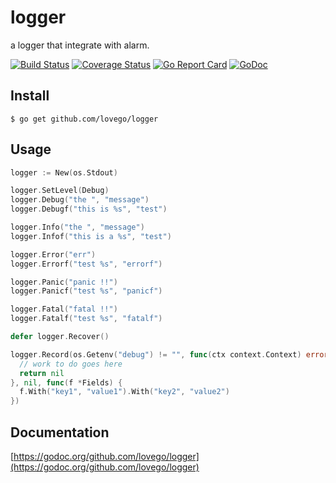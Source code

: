# logger
a logger that integrate with alarm.

[![Build Status](https://travis-ci.org/lovego/logger.svg?branch=new_json)](https://travis-ci.org/lovego/logger)
[![Coverage Status](https://img.shields.io/coveralls/github/lovego/logger/master.svg)](https://coveralls.io/github/lovego/logger?branch=new_json)
[![Go Report Card](https://goreportcard.com/badge/github.com/lovego/logger)](https://goreportcard.com/report/github.com/lovego/logger)
[![GoDoc](https://godoc.org/github.com/lovego/logger?status.svg)](https://godoc.org/github.com/lovego/logger)

## Install
`$ go get github.com/lovego/logger`

## Usage
```go
logger := New(os.Stdout)

logger.SetLevel(Debug)
logger.Debug("the ", "message")
logger.Debugf("this is %s", "test")

logger.Info("the ", "message")
logger.Infof("this is a %s", "test")

logger.Error("err")
logger.Errorf("test %s", "errorf")

logger.Panic("panic !!")
logger.Panicf("test %s", "panicf")

logger.Fatal("fatal !!")
logger.Fatalf("test %s", "fatalf")

defer logger.Recover()

logger.Record(os.Getenv("debug") != "", func(ctx context.Context) error {
  // work to do goes here
  return nil
}, nil, func(f *Fields) {
  f.With("key1", "value1").With("key2", "value2")
})
```

## Documentation
  [https://godoc.org/github.com/lovego/logger](https://godoc.org/github.com/lovego/logger)
